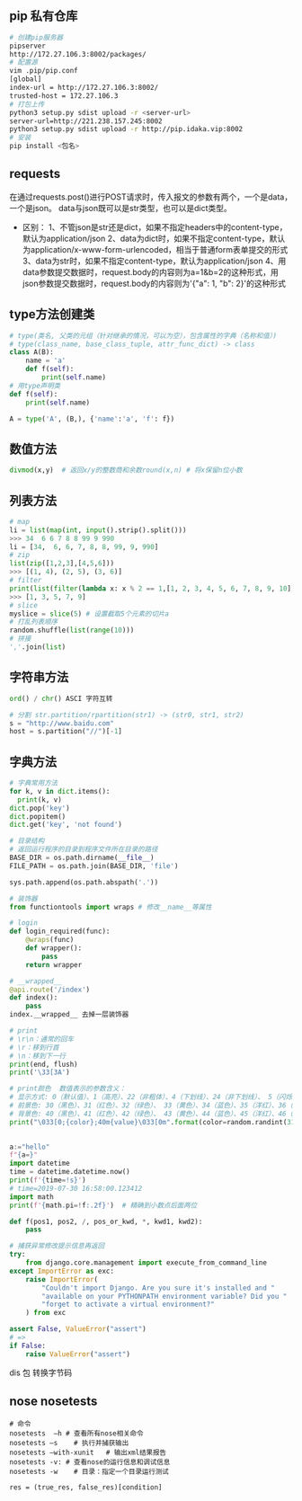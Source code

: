 ## pip 私有仓库

```sh
# 创建pip服务器
pipserver
http://172.27.106.3:8002/packages/
# 配置源
vim .pip/pip.conf
[global]
index-url = http://172.27.106.3:8002/
trusted-host = 172.27.106.3
# 打包上传
python3 setup.py sdist upload -r <server-url>
server-url=http://221.238.157.245:8002
python3 setup.py sdist upload -r http://pip.idaka.vip:8002
# 安装
pip install <包名>
```


## requests

在通过requests.post()进行POST请求时，传入报文的参数有两个，一个是data，一个是json。
data与json既可以是str类型，也可以是dict类型。

- 区别：
1、不管json是str还是dict，如果不指定headers中的content-type，默认为application/json
2、data为dict时，如果不指定content-type，默认为application/x-www-form-urlencoded，相当于普通form表单提交的形式
3、data为str时，如果不指定content-type，默认为application/json
4、用data参数提交数据时，request.body的内容则为a=1&b=2的这种形式，用json参数提交数据时，request.body的内容则为'{"a": 1, "b": 2}'的这种形式

## type方法创建类

```python
# type(类名, 父类的元组（针对继承的情况，可以为空），包含属性的字典（名称和值）)
# type(class_name, base_class_tuple, attr_func_dict) -> class
class A(B):  	
    name = 'a'    
    def f(self):      	
        print(self.name)
# 用type声明类
def f(self):  	
    print(self.name)

A = type('A', (B,), {'name':'a', 'f': f})
```

## 数值方法

```python
divmod(x,y)  # 返回x/y的整数商和余数round(x,n) # 将x保留n位小数
```

## 列表方法

```python
# map
li = list(map(int, input().strip().split()))
>>> 34  6 6 7 8 8 99 9 990 
li = [34,  6, 6, 7, 8, 8, 99, 9, 990]
# zip
list(zip([1,2,3],[4,5,6]))
>>> [(1, 4), (2, 5), (3, 6)]
# filter
print(list(filter(lambda x: x % 2 == 1,[1, 2, 3, 4, 5, 6, 7, 8, 9, 10])))
>>> [1, 3, 5, 7, 9]
# slice
myslice = slice(5) # 设置截取5个元素的切片a
# 打乱列表顺序
random.shuffle(list(range(10)))
# 拼接
','.join(list)
```

## 字符串方法

```python
ord() / chr() ASCI 字符互转

# 分割 str.partition/rpartition(str1) -> (str0, str1, str2)
s = "http://www.baidu.com"
host = s.partition("//")[-1]

```

## 字典方法


```python
# 字典常用方法
for k, v in dict.items():
  print(k, v)
dict.pop('key')
dict.popitem()
dict.get('key', 'not found')

```
```python
# 目录结构
# 返回运行程序的目录到程序文件所在目录的路径
BASE_DIR = os.path.dirname(__file__) 
FILE_PATH = os.path.join(BASE_DIR, 'file')

sys.path.append(os.path.abspath('.'))
```

```python
# 装饰器
from functiontools import wraps # 修改__name__等属性

# login
def login_required(func):
    @wraps(func)
    def wrapper():
		pass
    return wrapper

# __wrapped__
@api.route('/index')
def index():
    pass
index.__wrapped__ 去掉一层装饰器
```

```python
# print
# \r\n：通常的回车
# \r：移到行首
# \n：移到下一行
print(end, flush)
print('\33[3A')

# print颜色  数值表示的参数含义：
# 显示方式: 0（默认值）、1（高亮）、22（非粗体）、4（下划线）、24（非下划线）、 5（闪烁）、25（非闪烁）、7（反显）、27（非反显）
# 前景色: 30（黑色）、31（红色）、32（绿色）、 33（黄色）、34（蓝色）、35（洋红）、36（青色）、37（白色）
# 背景色: 40（黑色）、41（红色）、42（绿色）、 43（黄色）、44（蓝色）、45（洋红）、46（青色）、47（白色）
print("\033[0;{color};40m{value}\033[0m".format(color=random.randint(31, 37), value=textStr[i // 16]), end="")
          
```

```python
a:="hello"
f"{a=}"
import datetime
time = datetime.datetime.now()
print(f'{time=!s}')
# time=2019-07-30 16:58:00.123412
import math
print(f'{math.pi=!f:.2f}')  # 精确到小数点后面两位

def f(pos1, pos2, /, pos_or_kwd, *, kwd1, kwd2):
    pass
```



```python
# 捕获异常修改提示信息再返回
try:
	from django.core.management import execute_from_command_line
except ImportError as exc:
    raise ImportError(
        "Couldn't import Django. Are you sure it's installed and "
        "available on your PYTHONPATH environment variable? Did you "
        "forget to activate a virtual environment?"
    ) from exc
```



```python
assert False, ValueError("assert")
# =>
if False:
    raise ValueError("assert")
```



dis 包 转换字节码



## nose nosetests

```shell
# 命令
nosetests  –h # 查看所有nose相关命令
nosetests –s	# 执行并捕获输出
nosetests –with-xunit	# 输出xml结果报告
nosetests -v: # 查看nose的运行信息和调试信息 
nosetests -w 	# 目录：指定一个目录运行测试
```



```
res = (true_res, false_res)[condition]
```

